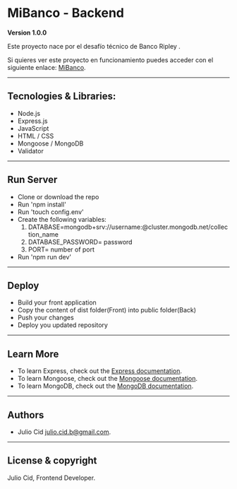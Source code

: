 # MiBanco - Backend

**Version 1.0.0**

Este proyecto nace por el desafío técnico de Banco Ripley .

Si quieres ver este proyecto en funcionamiento puedes acceder con el siguiente enlace: [MiBanco]().

---

## Tecnologies & Libraries:

- Node.js
- Express.js
- JavaScript
- HTML / CSS
- Mongoose / MongoDB
- Validator

---

## Run Server

- Clone or download the repo
- Run 'npm install'
- Run 'touch config.env'
- Create the following variables: 
  1. DATABASE=mongodb+srv://username:<PASSWORD>@cluster.mongodb.net/collection_name
  2. DATABASE_PASSWORD= password
  3. PORT= number of port
- Run 'npm run dev'

---

## Deploy

- Build your front application
- Copy the content of dist folder(Front) into public folder(Back) 
- Push your changes
- Deploy you updated repository

---

## Learn More

- To learn Express, check out the [Express documentation](http://expressjs.com/).
- To learn Mongoose, check out the [Mongoose documentation](https://mongoosejs.com/).
- To learn MongoDB, check out the [MongoDB documentation](https://www.mongodb.com/).

---

## Authors

- Julio Cid <julio.cid.b@gmail.com>.

---

## License & copyright

Julio Cid, Frontend Developer.